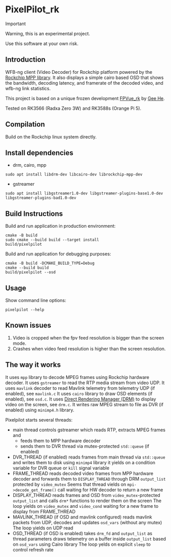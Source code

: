 # PixelPilot_rk
> [!IMPORTANT]
> Warning, this is an experimental project.
>
> Use this software at your own risk.

## Introduction

WFB-ng client (Video Decoder) for Rockchip platform powered by the [Rockchip MPP library](https://github.com/rockchip-linux/mpp).
It also displays a simple cairo based OSD that shows the bandwidth, decoding latency, and framerate of the decoded video, and wfb-ng link statistics.

This project is based on a unique frozen development [FPVue_rk](https://github.com/gehee/FPVue_rk) by [Gee He](https://github.com/gehee).

Tested on RK3566 (Radxa Zero 3W) and RK3588s (Orange Pi 5).

## Compilation

Build on the Rockchip linux system directly.

## Install dependencies

- drm, cairo, mpp

```
sudo apt install libdrm-dev libcairo-dev librockchip-mpp-dev
```

- gstreamer

```
sudo apt install libgstreamer1.0-dev libgstreamer-plugins-base1.0-dev libgstreamer-plugins-bad1.0-dev
```

## Build Instructions

Build and run application in production environment:

```
cmake -B build
sudo cmake --build build --target install
build/pixelpilot
```

Build and run application for debugging purposes:

```
cmake -B build -DCMAKE_BUILD_TYPE=Debug
cmake --build build
build/pixelpilot --osd
```

## Usage

Show command line options:
```
pixelpilot --help
```

## Known issues

1. Video is cropped when the fpv feed resolution is bigger than the screen mode.
1. Crashes when video feed resolution is higher than the screen resolution.

## The way it works

It uses `mpp` library to decode MPEG frames using Rockchip hardware decoder.
It uses `gstreamer` to read the RTP media stream from video UDP.
It uses `mavlink` decoder to read Mavlink telemetry from telemetry UDP (if enabled), see `mavlink.c`
It uses `cairo` library to draw OSD elements (if enabled), see `osd.c`.
It uses [Direct Rendering Manager (DRM)](https://en.wikipedia.org/wiki/Direct_Rendering_Manager) to
display video on the screen, see `drm.c`.
It writes raw MPEG stream to file as DVR (if enabled) using `minimp4.h` library.

Pixelpilot starts several threads:

* main thread
  controls gstreamer which reads RTP, extracts MPEG frames and
  - feeds them to MPP hardware decoder
  - sends them to DVR thread via mutex-protected `std::queue` (if enabled)
* DVR_THREAD (if enabled)
  reads frames from main thread via `std::queue` and writes them to disk using `minimp4` library
  it yields on a condition variable for DVR queue or `kill` signal variable
* FRAME_THREAD
  reads decoded video frames from MPP hardware decoder and forwards them to `DISPLAY_THREAD`
  through DRM `output_list` protected by `video_mutex`
  Seems that thread vields on `mpi->decode_get_frame()` call waiting for HW decoder to return a new frame
* DISPLAY_THREAD
  reads frames and OSD from `video_mutex`-protected `output_list` and calls `drm*` functions to
  render them on the screen
  The loop yields on `video_mutex` and `video_cond` waiting for a new frame to
  display from FRAME_THREAD
* MAVLINK_THREAD (if OSD and mavlink configured)
  reads mavlink packets from UDP, decodes and updates `osd_vars` (without any mutex)
  The loop yields on UDP read
* OSD_THREAD (if OSD is enabled)
  takes `drm_fd` and `output_list` as thread parameters
  draws telemetry on a buffer inside `output_list` based on `osd_vars` using Cairo library
  The loop yelds on explicit `sleep` to control refresh rate
